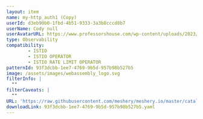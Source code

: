 ```yaml
---
layout: item
name: my-http_auth1 (Copy)
userId: d3eb90b0-1fbd-4b51-9333-3a3b8cccd8b7
userName: Cody null
userAvatarURL: https://www.professorshouse.com/wp-content/uploads/2023/06/dogs-4996.jpg
type: Observability
compatibility: 
        - ISTIO
        - ISTIO OPERATOR
        - ISTIO RATE LIMIT OPERATOR
patternId: 93f3dcbb-1ee7-4769-9b5d-957b98b527b5
image: /assets/images/webassembly_logo.svg
filterInfo: |
  ""
filterCaveats: |
  ""
URL: 'https://raw.githubusercontent.com/meshery/meshery.io/master/catalog/93f3dcbb-1ee7-4769-9b5d-957b98b527b5.yaml'
downloadLink: 93f3dcbb-1ee7-4769-9b5d-957b98b527b5.yaml
---
```

